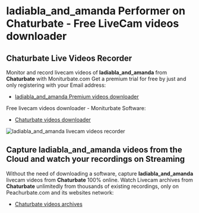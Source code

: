 # ladiabla_and_amanda Performer on Chaturbate - Free LiveCam videos downloader

## Chaturbate Live Videos Recorder

Monitor and record livecam videos of **ladiabla_and_amanda** from **Chaturbate** with Moniturbate.com
Get a premium trial for free by just and only registering with your Email address:
* [ladiabla_and_amanda Premium videos downloader](https://moniturbate.com/request-demo-licence-key.html)

Free livecam videos downloader - Moniturbate Software:
* [Chaturbate videos downloader](https://moniturbate.com/moniturbate-download-software.html)

![ladiabla_and_amanda livecam videos recorder](https://peachurnet.com/templates/moniturbate-software.png)


## Capture ladiabla_and_amanda videos from the Cloud and watch your recordings on Streaming

Without the need of downloading a software, capture **ladiabla_and_amanda** livecam videos from **Chaturbate** 100% online.
Watch Livecam archives from **Chaturbate** unlimitedly from thousands of existing recordings, only on Peachurbate.com and its websites network:
* [Chaturbate videos archives](https://peachurnet.com/)